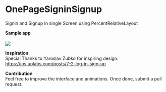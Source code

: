 # OnePageSigninSignup
Signin and Signup in single Screen using PercentRelativeLayout

**Sample app**<br><br>
<img src="https://raw.githubusercontent.com/irfaan008/OnePageSigninSignup/master/onePageLoginSignup.gif"><br>

**Inspiration**
<br>
Special Thanks to Yaroslav Zubko for inspiring design.<br>
https://ios.uplabs.com/posts/7-2-log-in-sign-up


**Contribution**
<br>
Feel free to improve the interface and animations. Once done, submit a pull request.
